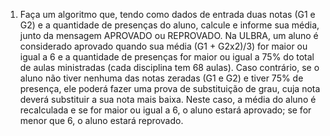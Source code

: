 1.  Faça um algoritmo que, tendo como dados de entrada duas notas (G1 e G2) e a quantidade de presenças do aluno, calcule e informe sua média, junto da mensagem APROVADO ou REPROVADO. Na ULBRA, um aluno é considerado aprovado quando sua média (G1 + G2x2)/3) for maior ou igual a 6 e a quantidade de presenças for maior ou igual a 75% do total de aulas ministradas (cada disciplina tem 68 aulas). Caso contrário, se o aluno não tiver nenhuma das notas zeradas (G1 e G2) e tiver 75% de presença, ele poderá fazer uma prova de substituição de grau, cuja nota deverá substituir a sua nota mais baixa. Neste caso, a média do aluno é recalculada e se for maior ou igual a 6, o aluno estará aprovado; se for menor que 6, o aluno estará reprovado.
